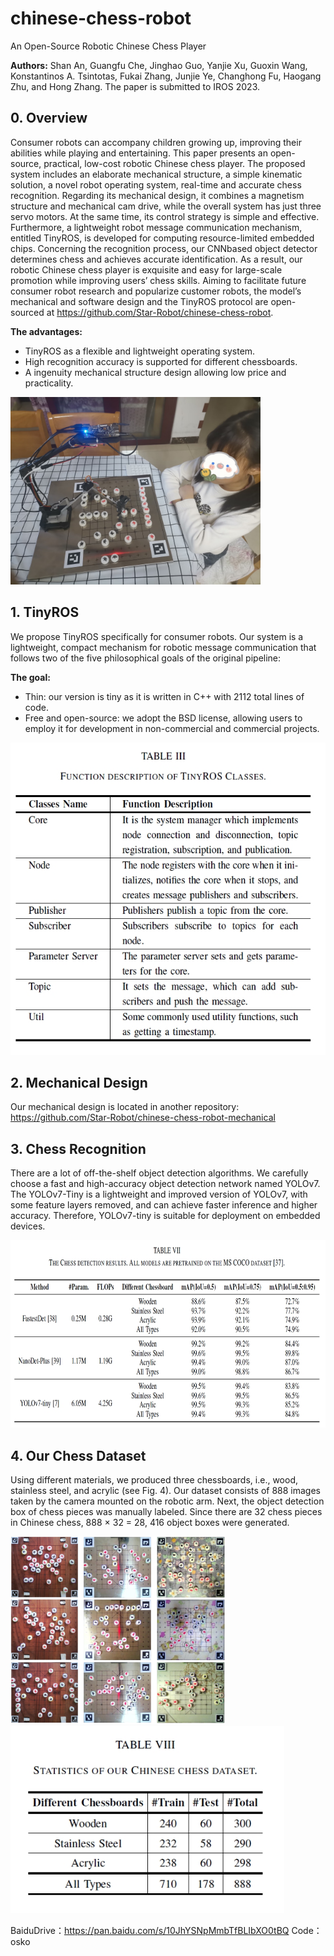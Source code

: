 # chinese-chess-robot
An Open-Source Robotic Chinese Chess Player

**Authors:** Shan An, Guangfu Che, Jinghao Guo, Yanjie Xu, Guoxin Wang, Konstantinos A. Tsintotas, Fukai Zhang, Junjie Ye, Changhong Fu, Haogang Zhu, and Hong Zhang. The paper is submitted to IROS 2023.


## 0. Overview

Consumer robots can accompany children growing up, improving their abilities while playing and entertaining. This paper presents an open-source, practical, low-cost robotic Chinese chess player. The proposed system includes an
elaborate mechanical structure, a simple kinematic solution, a novel robot operating system, real-time and accurate chess recognition. Regarding its mechanical design, it combines a magnetism structure and mechanical cam drive, while the
overall system has just three servo motors. At the same time, its control strategy is simple and effective. Furthermore, a lightweight robot message communication mechanism, entitled TinyROS, is developed for computing resource-limited embedded
chips. Concerning the recognition process, our CNNbased object detector determines chess and achieves accurate identification. As a result, our robotic Chinese chess player is exquisite and easy for large-scale promotion while improving
users’ chess skills. Aiming to facilitate future consumer robot research and popularize customer robots, the model’s mechanical and software design and the TinyROS protocol are open-sourced at https://github.com/Star-Robot/chinese-chess-robot.

**The advantages:** 
+ TinyROS as a flexible and lightweight operating system.
+ High recognition accuracy is supported for different chessboards.
+ A ingenuity mechanical structure design allowing low price and practicality.

 <img src="./images/teaser_m.jpg" height="300">

## 1. TinyROS

We propose TinyROS specifically for consumer robots. Our system is a lightweight, compact mechanism for robotic message communication that
follows two of the five philosophical goals of the original pipeline:

**The goal:** 
+ Thin: our version is tiny as it is written in C++ with 2112 total lines of code. 
+ Free and open-source: we adopt the BSD license, allowing users to employ it for development in non-commercial and commercial projects. 

 <img src="./images/tinyros.jpg" height="500">
 
 ## 2. Mechanical Design
 
 Our mechanical design is located in another repository: https://github.com/Star-Robot/chinese-chess-robot-mechanical
 
 ## 3. Chess Recognition
 
There are a lot of off-the-shelf object detection algorithms. We carefully choose a fast and high-accuracy object detection network named YOLOv7. The YOLOv7-Tiny is a lightweight and improved version of YOLOv7, with some feature layers removed, and can achieve faster inference and higher accuracy. Therefore, YOLOv7-tiny is suitable for deployment on embedded devices.

<img src="./images/yolores.jpg" height="300">
 
 ## 4. Our Chess Dataset
Using different materials, we produced three chessboards, i.e., wood, stainless steel, and acrylic (see Fig. 4). Our dataset consists of 888 images taken by the camera mounted on the robotic arm. Next, the object detection box of chess pieces was manually labeled. Since there are 32 chess pieces in Chinese chess, 888 × 32 = 28, 416 object boxes were generated. 

<img src="./images/data.jpg" height="300">
<img src="./images/dataset.jpg" height="300">
 
 BaiduDrive：https://pan.baidu.com/s/10JhYSNpMmbTfBLIbXO0tBQ 
 Code：osko
 
 
